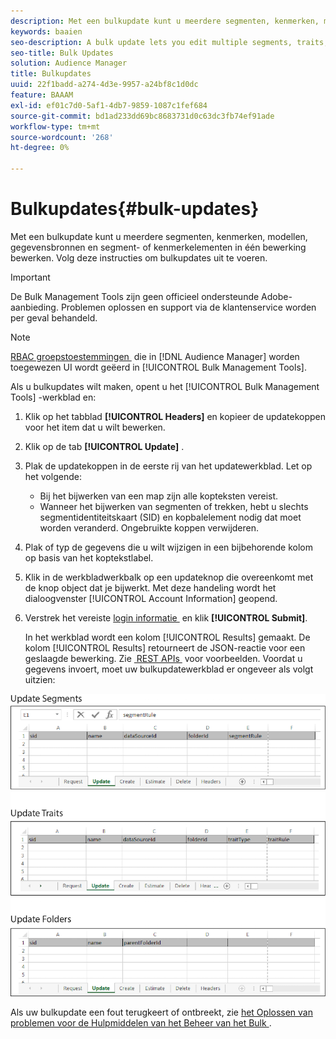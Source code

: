```yaml
---
description: Met een bulkupdate kunt u meerdere segmenten, kenmerken, modellen, gegevensbronnen en segment- of kenmerkelementen in één bewerking bewerken. Volg deze instructies om bulkupdates uit te voeren.
keywords: baaien
seo-description: A bulk update lets you edit multiple segments, traits, models, data sources, and segment or trait folder elements in a single operation. Follow these instructions to make bulk updates.
seo-title: Bulk Updates
solution: Audience Manager
title: Bulkupdates
uuid: 22f1badd-a274-4d3e-9957-a24bf8c1d0dc
feature: BAAAM
exl-id: ef01c7d0-5af1-4db7-9859-1087c1fef684
source-git-commit: bd1ad233dd69bc8683731d0c63dc3fb74ef91ade
workflow-type: tm+mt
source-wordcount: '268'
ht-degree: 0%

---
```


# Bulkupdates{#bulk-updates}

Met een bulkupdate kunt u meerdere segmenten, kenmerken, modellen, gegevensbronnen en segment- of kenmerkelementen in één bewerking bewerken. Volg deze instructies om bulkupdates uit te voeren.

>[!IMPORTANT]
>
>De Bulk Management Tools zijn geen officieel ondersteunde Adobe-aanbieding. Problemen oplossen en support via de klantenservice worden per geval behandeld.

<!-- 

t_bulk_updates.xml

 -->

>[!NOTE]
>
>[&#x200B; RBAC groepstoestemmingen &#x200B;](../../features/administration/administration-overview.md) die in [!DNL Audience Manager] worden toegewezen UI wordt geëerd in [!UICONTROL Bulk Management Tools].

Als u bulkupdates wilt maken, opent u het [!UICONTROL Bulk Management Tools] -werkblad en:

1. Klik op het tabblad **[!UICONTROL Headers]** en kopieer de updatekoppen voor het item dat u wilt bewerken.
2. Klik op de tab **[!UICONTROL Update]** .
3. Plak de updatekoppen in de eerste rij van het updatewerkblad. Let op het volgende:

   * Bij het bijwerken van een map zijn alle kopteksten vereist.
   * Wanneer het bijwerken van segmenten of trekken, hebt u slechts segmentidentiteitskaart (SID) en kopbalelement nodig dat moet worden veranderd. Ongebruikte koppen verwijderen.

4. Plak of typ de gegevens die u wilt wijzigen in een bijbehorende kolom op basis van het koptekstlabel.
5. Klik in de werkbladwerkbalk op een updateknop die overeenkomt met de knop        object dat je bijwerkt.
Met deze handeling wordt het dialoogvenster [!UICONTROL Account Information] geopend.

6. Verstrek het vereiste [&#x200B; login informatie &#x200B;](../../reference/bulk-management-tools/bulk-management-intro.md#auth-reqs) en klik **[!UICONTROL Submit]**.

   In het werkblad wordt een kolom [!UICONTROL Results] gemaakt. De kolom [!UICONTROL Results] retourneert de JSON-reactie voor een geslaagde bewerking. Zie [&#x200B; REST APIs &#x200B;](../../api/rest-api-main/rest-api-main.md) voor voorbeelden. Voordat u gegevens invoert, moet uw bulkupdatewerkblad er ongeveer als volgt uitzien:

![](assets/update.png)

Als uw bulkupdate een fout terugkeert of ontbreekt, zie [&#x200B; het Oplossen van problemen voor de Hulpmiddelen van het Beheer van het Bulk &#x200B;](../../reference/bulk-management-tools/bulk-troubleshooting.md).
